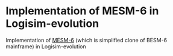 # Implementation of MESM-6 in Logisim-evolution

Implementation of [MESM-6](https://github.com/besm6/mesm6) (which is simplified clone of BESM-6 mainframe) in Logisim-evolution
